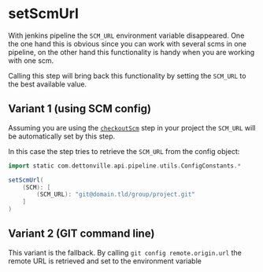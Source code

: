 # setScmUrl

With jenkins pipeline the `SCM_URL` environment variable disappeared.
One the one hand this is obvious since you can work with several scms in
one pipeline, on the other hand this functionality is handy when you are
working with one scm.

Calling this step will bring back this functionality by setting the
`SCM_URL` to the best available value.

## Variant 1 (using SCM config)
Assuming you are using the [`checkoutScm`](checkoutScm.groovy) step in
your project the `SCM_URL` will be automatically set by this step.

In this case the step tries to retrieve the `SCM_URL` from
the config object:

```groovy
import static com.dettonville.api.pipeline.utils.ConfigConstants.*

setScmUrl(
    (SCM): [
        (SCM_URL): "git@domain.tld/group/project.git"
    ]
)
```

## Variant 2 (GIT command line)
This variant is the fallback. By calling `git config remote.origin.url`
the remote URL is retrieved and set to the environment variable
